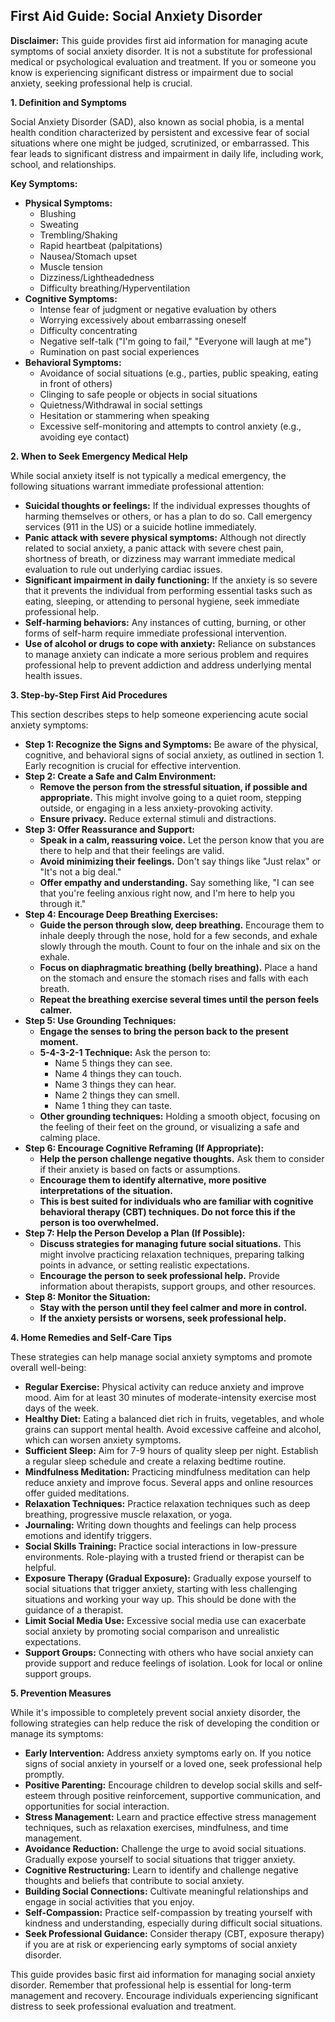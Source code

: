 ## First Aid Guide: Social Anxiety Disorder

**Disclaimer:** This guide provides first aid information for managing acute symptoms of social anxiety disorder. It is not a substitute for professional medical or psychological evaluation and treatment. If you or someone you know is experiencing significant distress or impairment due to social anxiety, seeking professional help is crucial.

**1. Definition and Symptoms**

Social Anxiety Disorder (SAD), also known as social phobia, is a mental health condition characterized by persistent and excessive fear of social situations where one might be judged, scrutinized, or embarrassed. This fear leads to significant distress and impairment in daily life, including work, school, and relationships.

**Key Symptoms:**

*   **Physical Symptoms:**
    *   Blushing
    *   Sweating
    *   Trembling/Shaking
    *   Rapid heartbeat (palpitations)
    *   Nausea/Stomach upset
    *   Muscle tension
    *   Dizziness/Lightheadedness
    *   Difficulty breathing/Hyperventilation
*   **Cognitive Symptoms:**
    *   Intense fear of judgment or negative evaluation by others
    *   Worrying excessively about embarrassing oneself
    *   Difficulty concentrating
    *   Negative self-talk ("I'm going to fail," "Everyone will laugh at me")
    *   Rumination on past social experiences
*   **Behavioral Symptoms:**
    *   Avoidance of social situations (e.g., parties, public speaking, eating in front of others)
    *   Clinging to safe people or objects in social situations
    *   Quietness/Withdrawal in social settings
    *   Hesitation or stammering when speaking
    *   Excessive self-monitoring and attempts to control anxiety (e.g., avoiding eye contact)

**2. When to Seek Emergency Medical Help**

While social anxiety itself is not typically a medical emergency, the following situations warrant immediate professional attention:

*   **Suicidal thoughts or feelings:**  If the individual expresses thoughts of harming themselves or others, or has a plan to do so. Call emergency services (911 in the US) or a suicide hotline immediately.
*   **Panic attack with severe physical symptoms:** Although not directly related to social anxiety, a panic attack with severe chest pain, shortness of breath, or dizziness may warrant immediate medical evaluation to rule out underlying cardiac issues.
*   **Significant impairment in daily functioning:** If the anxiety is so severe that it prevents the individual from performing essential tasks such as eating, sleeping, or attending to personal hygiene, seek immediate professional help.
*   **Self-harming behaviors:** Any instances of cutting, burning, or other forms of self-harm require immediate professional intervention.
*   **Use of alcohol or drugs to cope with anxiety:**  Reliance on substances to manage anxiety can indicate a more serious problem and requires professional help to prevent addiction and address underlying mental health issues.

**3. Step-by-Step First Aid Procedures**

This section describes steps to help someone experiencing acute social anxiety symptoms:

*   **Step 1: Recognize the Signs and Symptoms:** Be aware of the physical, cognitive, and behavioral signs of social anxiety, as outlined in section 1.  Early recognition is crucial for effective intervention.
*   **Step 2: Create a Safe and Calm Environment:**
    *   **Remove the person from the stressful situation, if possible and appropriate.**  This might involve going to a quiet room, stepping outside, or engaging in a less anxiety-provoking activity.
    *   **Ensure privacy.**  Reduce external stimuli and distractions.
*   **Step 3: Offer Reassurance and Support:**
    *   **Speak in a calm, reassuring voice.**  Let the person know that you are there to help and that their feelings are valid.
    *   **Avoid minimizing their feelings.** Don't say things like "Just relax" or "It's not a big deal."
    *   **Offer empathy and understanding.**  Say something like, "I can see that you're feeling anxious right now, and I'm here to help you through it."
*   **Step 4: Encourage Deep Breathing Exercises:**
    *   **Guide the person through slow, deep breathing.**  Encourage them to inhale deeply through the nose, hold for a few seconds, and exhale slowly through the mouth.  Count to four on the inhale and six on the exhale.
    *   **Focus on diaphragmatic breathing (belly breathing).**  Place a hand on the stomach and ensure the stomach rises and falls with each breath.
    *   **Repeat the breathing exercise several times until the person feels calmer.**
*   **Step 5: Use Grounding Techniques:**
    *   **Engage the senses to bring the person back to the present moment.**
    *   **5-4-3-2-1 Technique:** Ask the person to:
        *   Name 5 things they can see.
        *   Name 4 things they can touch.
        *   Name 3 things they can hear.
        *   Name 2 things they can smell.
        *   Name 1 thing they can taste.
    *   **Other grounding techniques:** Holding a smooth object, focusing on the feeling of their feet on the ground, or visualizing a safe and calming place.
*   **Step 6: Encourage Cognitive Reframing (If Appropriate):**
    *   **Help the person challenge negative thoughts.**  Ask them to consider if their anxiety is based on facts or assumptions.
    *   **Encourage them to identify alternative, more positive interpretations of the situation.**
    *   **This is best suited for individuals who are familiar with cognitive behavioral therapy (CBT) techniques. Do not force this if the person is too overwhelmed.**
*   **Step 7: Help the Person Develop a Plan (If Possible):**
    *   **Discuss strategies for managing future social situations.**  This might involve practicing relaxation techniques, preparing talking points in advance, or setting realistic expectations.
    *   **Encourage the person to seek professional help.**  Provide information about therapists, support groups, and other resources.
*   **Step 8: Monitor the Situation:**
    *   **Stay with the person until they feel calmer and more in control.**
    *   **If the anxiety persists or worsens, seek professional help.**

**4. Home Remedies and Self-Care Tips**

These strategies can help manage social anxiety symptoms and promote overall well-being:

*   **Regular Exercise:** Physical activity can reduce anxiety and improve mood. Aim for at least 30 minutes of moderate-intensity exercise most days of the week.
*   **Healthy Diet:** Eating a balanced diet rich in fruits, vegetables, and whole grains can support mental health. Avoid excessive caffeine and alcohol, which can worsen anxiety symptoms.
*   **Sufficient Sleep:**  Aim for 7-9 hours of quality sleep per night.  Establish a regular sleep schedule and create a relaxing bedtime routine.
*   **Mindfulness Meditation:**  Practicing mindfulness meditation can help reduce anxiety and improve focus. Several apps and online resources offer guided meditations.
*   **Relaxation Techniques:**  Practice relaxation techniques such as deep breathing, progressive muscle relaxation, or yoga.
*   **Journaling:**  Writing down thoughts and feelings can help process emotions and identify triggers.
*   **Social Skills Training:** Practice social interactions in low-pressure environments.  Role-playing with a trusted friend or therapist can be helpful.
*   **Exposure Therapy (Gradual Exposure):** Gradually expose yourself to social situations that trigger anxiety, starting with less challenging situations and working your way up.  This should be done with the guidance of a therapist.
*   **Limit Social Media Use:** Excessive social media use can exacerbate social anxiety by promoting social comparison and unrealistic expectations.
*   **Support Groups:**  Connecting with others who have social anxiety can provide support and reduce feelings of isolation.  Look for local or online support groups.

**5. Prevention Measures**

While it's impossible to completely prevent social anxiety disorder, the following strategies can help reduce the risk of developing the condition or manage its symptoms:

*   **Early Intervention:**  Address anxiety symptoms early on.  If you notice signs of social anxiety in yourself or a loved one, seek professional help promptly.
*   **Positive Parenting:**  Encourage children to develop social skills and self-esteem through positive reinforcement, supportive communication, and opportunities for social interaction.
*   **Stress Management:**  Learn and practice effective stress management techniques, such as relaxation exercises, mindfulness, and time management.
*   **Avoidance Reduction:**  Challenge the urge to avoid social situations.  Gradually expose yourself to social situations that trigger anxiety.
*   **Cognitive Restructuring:**  Learn to identify and challenge negative thoughts and beliefs that contribute to social anxiety.
*   **Building Social Connections:**  Cultivate meaningful relationships and engage in social activities that you enjoy.
*   **Self-Compassion:**  Practice self-compassion by treating yourself with kindness and understanding, especially during difficult social situations.
*   **Seek Professional Guidance:**  Consider therapy (CBT, exposure therapy) if you are at risk or experiencing early symptoms of social anxiety disorder.

This guide provides basic first aid information for managing social anxiety disorder. Remember that professional help is essential for long-term management and recovery. Encourage individuals experiencing significant distress to seek professional evaluation and treatment.
